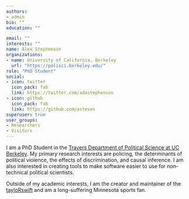 ```yaml
---
authors:
- admin
bio: ""
education: ""

email: ""
interests: ""
name: Alex Stephenson
organizations:
- name: University of California, Berkeley
  url: "https://polisci.berkeley.edu/"
role: "PhD Student"
social:
- icon: twitter
  icon_pack: fab
  link: https://twitter.com/adastephenson
- icon: github
  icon_pack: fab
  link: https://github.com/asteves
superuser: true
user_groups:
- Researchers
- Visitors
---
```


I am a PhD Student in the [Travers Department of Political Science at UC Berkeley](https://www.polisci.berkeley.edu). My primary research interests are policing, the determinants of political violence, the effects of discrimination, and causal inference. I am also interested in creating tools to make software easier to use for non-technical political scientists. 

Outside of my academic interests, I am the creator and maintainer of the [tayloRswift](https://asteves.github.io/tayloRswift/) and am a long-suffering Minnesota sports fan. 


